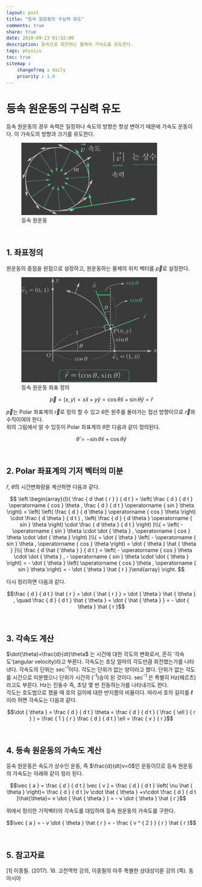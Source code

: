 ```yaml
---
layout: post
title: "등속 원운동의 구심력 유도"
comments: true
share: true
date: 2018-09-23 01:32:00
description: 등속으로 회전하는 물체의 가속도를 유도한다.
tags: physics
toc: true
sitemap :
    changefreq : daily
    priority : 1.0
---
```


# 등속 원운동의 구심력 유도

등속 원운동의 경우 속력은 일정하나 속도의 방향은 항상 변하기 때문에 가속도 운동이다. 이 가속도의 방향과 크기를 유도한다.
<figure>
    <img src='/assets/images/CentripetalForce/rotate_vector_onedork.png' alt='등속 원운동 그림' width="360" />
    <figcaption class="figure-caption">등속 원운동</figcaption>
</figure>

<br>

## 1. 좌표정의

원운동의 중점을 원점으로 설정하고, 원운동하는 물체의 위치 벡터를 $\vec{p}$로 설정한다.

<figure>
    <img src='/assets/images/CentripetalForce/rotate_coordinate_onedork.png' alt='등속 원운동 좌표 정의' width="360" />
    <figcaption class="figure-caption">등속 원운동 좌표 정의</figcaption>
</figure>


$$\vec{p} = \left( x, y \right)= x \hat{x} + y \hat{y} = \cos{\theta}\hat{x} + \sin{\theta}\hat{y}=\hat{r}$$

$\vec{p}$는 Polar 좌표계의 $\vec{r}$로 정의 할 수 있고 $\hat{\theta}$은 원주를 돌아가는 접선 방향이므로 $\vec{r}$와 수직이여야 한다.  
위의 그림에서 알 수 있듯이 Polar 좌표계의 $\hat{\theta}$은 다음과 같이 정의된다.  

$$\hat{\theta} = -\sin{\theta}\hat{x} + \cos{\theta}\hat{y}$$

<br>

## 2. Polar 좌표계의 기저 벡터의 미분

$\hat{r}$, $\hat{\theta}$의 시간변화량을 계산하면 다음과 같다.  

$$
\left.\begin{array}{l}{ \frac { d \hat { r } } { d t } = \left( \frac { d } { d t } \operatorname { cos } \theta , \frac { d } { d t } \operatorname { sin } \theta \right) = \left( \left( \frac { d } { d \theta } \operatorname { cos } \theta \right) \cdot \frac { d \theta } { d t } , \left( \frac { d } { d \theta } \operatorname { sin } \theta \right) \cdot \frac { d \theta } { d t } \right) }\\{ = \left( - \operatorname { sin } \theta \cdot \dot { \theta } , \operatorname { cos } \theta \cdot \dot { \theta } \right) }\\{ = \dot { \theta } \left( - \operatorname { sin } \theta , \operatorname { cos } \theta \right) = \dot { \theta } \hat { \theta } }\\{ \frac { d \hat { \theta } } { d t } = \left( - \operatorname { cos } \theta \cdot \dot { \theta } , - \operatorname { sin } \theta \cdot \dot { \theta } \right) = - \dot { \theta } \left( \operatorname { cos } \theta , \operatorname { sin } \theta \right) = - \dot { \theta } \hat { r } }\end{array} \right.
$$

다시 정리하면 다음과 같다.  

$$\frac { d } { d t } \hat { r } = \dot { \hat { r } } = \dot { \theta } \hat { \theta } , \quad \frac { d } { d t } \hat { \theta } = \dot { \hat { \theta } } = - \dot { \theta } \hat { r }$$

<br>

## 3. 각속도 계산

$\dot{\theta}=\frac{d}{dt}\theta$ 는 시간에 대한 각도의 변화로서, 흔히 ‘각속도’(angular velocity)라고 부른다. 각속도는 초당 얼마의 각도만큼 회전했는가를 나타낸다. 각속도의 단위는 sec<sup>-1</sup>이다. 각도는 단위가 없는 양이라고 했다. 단위가 없는 각도를 시간으로 미분했으니 단위가 시간의 (<sup>-1</sup>)승이 된 것이다. sec<sup>-1</sup> 은 특별히 Hz(헤르츠)라고도 부른다. Hz는 진동수 즉, 초당 몇 번 진동하는가를 나타내기도 한다.  
각도는 호도법으로 쟀을 때 호의 길이에 대한 반지름의 비율이다. 따라서 호의 길이를 $\ell$ 이라 하면 각속도는 다음과 같다.  

$$\dot { \theta } = \frac { d } { d t } \theta = \frac { d } { d t } ( \frac { \ell } { r } ) = \frac { 1 } { r } \frac { d } { d t } \ell = \frac { v } { r }$$

<br>

## 4. 등속 원운동의 가속도 계산

등속 원운동은 속도가 상수인 운동, 즉 $\frac{d}{dt}v=0$인 운동이므로 등속 원운동의 가속도는 아래와 같이 정리 된다.  

$$\vec { a } = \frac { d } { d t } \vec { v } = \frac { d } { d t } \left( \nu \hat { \theta } \right)= \frac { d } { d t }v \cdot \hat { \theta } +v\cdot \frac { d } { d t }\hat{\theta}= v \dot { \hat { \theta } } = - v \dot { \theta } \hat { r }$$  

위에서 정리한 기적벡터의 각속도를 대입하여 등속 원운동의 가속도를 구한다.  

$$\vec { a } = - v \dot { \theta } \hat { r } = - \frac { v ^ { 2 } } { r } \hat { r }$$

<br>

## 5. 참고자료
[1] 이종필. (2017). 18. 고전역학 강의, 이종필의 아주 특별한 상대성이론 강의 (쪽). 동아시아